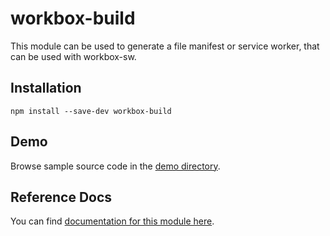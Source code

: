 <!-- DO NOT EDIT. This page is autogenerated. -->
<!-- To make changes, edit templates/Project-README.hbs, not this file. -->

# workbox-build

This module can be used to generate a file manifest or service worker, that can be used with workbox-sw.

## Installation

`npm install --save-dev workbox-build`

## Demo

Browse sample source code in the [demo directory](https://github.com/GoogleChrome/sw-helpers/tree/master/packages/workbox-build/demo).

## Reference Docs

You can find [documentation for this module here](https://googlechrome.github.io/sw-helpers/reference-docs/stable/latest/module-workbox-build.html#main).
